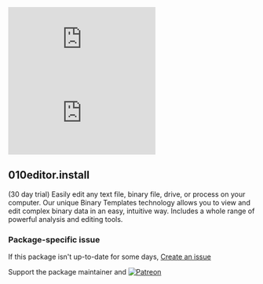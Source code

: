 [![](https://img.shields.io/chocolatey/v/010editor.install?color=green&label=010editor.install)](https://chocolatey.org/packages/010editor.install) [![](https://img.shields.io/chocolatey/dt/010editor.install)](https://chocolatey.org/packages/010editor.install)

## 010editor.install
(30 day trial) Easily edit any text file, binary file, drive, or process on your computer. 
Our unique Binary Templates technology allows you to view and edit complex binary data in an 
easy, intuitive way. Includes a whole range of powerful analysis and editing tools.

### Package-specific issue
If this package isn't up-to-date for some days, [Create an issue](https://github.com/tunisiano187/Choco-packages/issues/new/choose)

Support the package maintainer and [![Patreon](https://cdn.jsdelivr.net/gh/tunisiano187/choco-packages@f986b7f5de3afc021180256752805698d4efbc38/icons/patreon.png)](https://www.patreon.com/tunisiano)
